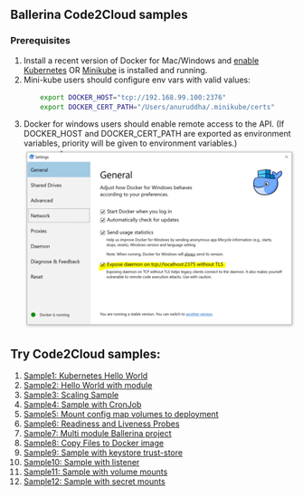 ## Ballerina Code2Cloud samples

### Prerequisites
 1. Install a recent version of Docker for Mac/Windows and [enable Kubernetes](https://docs.docker.com/docker-for-mac/#kubernetes) OR
    [Minikube](https://kubernetes.io/docs/tasks/tools/install-minikube/) is installed and running.
 2. Mini-kube users should configure env vars with valid values: 
    ```bash
        export DOCKER_HOST="tcp://192.168.99.100:2376" 
        export DOCKER_CERT_PATH="/Users/anuruddha/.minikube/certs"
    ```
 2. Docker for windows users should enable remote access to the API.
 (If DOCKER_HOST and DOCKER_CERT_PATH are exported as environment variables, priority will be given to environment variables.)
 ![alt tag](./images/docker_for_windows.png)
  

## Try Code2Cloud samples:

1. [Sample1: Kubernetes Hello World](sample1/)
2. [Sample2: Hello World with module](sample2/)
3. [Sample3: Scaling Sample](sample3/)
4. [Sample4: Sample with CronJob](sample4/)
5. [Sample5: Mount config map volumes to deployment](sample5/)
6. [Sample6: Readiness and Liveness Probes](sample6/)
7. [Sample7: Multi module Ballerina project](sample7/)
8. [Sample8: Copy Files to Docker image](sample8)
9. [Sample9: Sample with keystore trust-store](sample9)
10. [Sample10: Sample with listener](sample10)
11. [Sample11: Sample with volume mounts](sample11)
12. [Sample12: Sample with secret mounts](sample12)